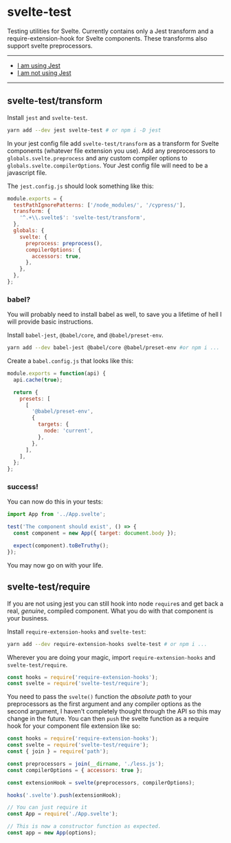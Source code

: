 # svelte-test

Testing utilities for Svelte. Currently contains only a Jest transform and a require-extension-hook for Svelte components. These transforms also support svelte preprocessors.

---

- [I am using Jest](#svelte-testtransform)
- [I am not using Jest](#svelte-testrequire)

---

## svelte-test/transform

Install `jest` and `svelte-test`.

```bash
yarn add --dev jest svelte-test # or npm i -D jest
```

In your jest config file add `svelte-test/transform` as a transform for Svelte components (whatever file extension you use). Add any preprocessors to `globals.svelte.preprocess` and any custom compiler options to `globals.svelte.compilerOptions`. Your Jest config file will need to be a javascript file.

The `jest.config.js` should look something like this:

```js
module.exports = {
  testPathIgnorePatterns: ['/node_modules/', '/cypress/'],
  transform: {
    '^.+\\.svelte$': 'svelte-test/transform',
  },
  globals: {
    svelte: {
      preprocess: preprocess(),
      compilerOptions: {
        accessors: true,
      },
    },
  },
};
```

### babel?

You will probably need to install babel as well, to save you a lifetime of hell I will provide basic instructions.

Install `babel-jest`, `@babel/core`, and `@babel/preset-env`.

```bash
yarn add --dev babel-jest @babel/core @babel/preset-env #or npm i ...
```

Create a `babel.config.js` that looks like this:

```js
module.exports = function(api) {
  api.cache(true);

  return {
    presets: [
      [
        '@babel/preset-env',
        {
          targets: {
            node: 'current',
          },
        },
      ],
    ],
  };
};
```

### success!

You can now do this in your tests:

```js
import App from '../App.svelte';

test('The component should exist', () => {
  const component = new App({ target: document.body });

  expect(component).toBeTruthy();
});
```

You may now go on with your life.

## svelte-test/require

If you are not using jest you can still hook into node `require`s and get back a real, _genuine_, compiled component. What you do with that component is your business.

Install `require-extension-hooks` and `svelte-test`:

```bash
yarn add --dev require-extension-hooks svelte-test # or npm i ...
```

Wherever you are doing your magic, import `require-extension-hooks` and `svelte-test/require`.

```js
const hooks = require('require-extension-hooks');
const svelte = require('svelte-test/require');
```

You need to pass the `svelte()` function the _absolute path_ to your preprocessors as the first argument and any compiler options as the second argument, I haven't completely thought through the API so this may change in the future. You can then `push` the svelte function as a require hook for your component file extension like so:

```js
const hooks = require('require-extension-hooks');
const svelte = require('svelte-test/require');
const { join } = require('path');

const preprocessors = join(__dirname, './less.js');
const compilerOptions = { accessors: true };

const extensionHook = svelte(preprocessors, compilerOptions);

hooks('.svelte').push(extensionHook);

// You can just require it
const App = require('./App.svelte');

// This is now a constructor function as expected.
const app = new App(options);
```
